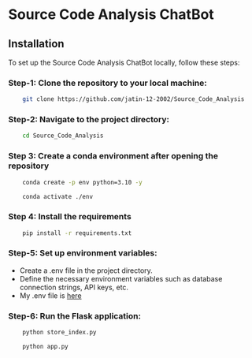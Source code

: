 # Source Code Analysis ChatBot

## Installation

To set up the Source Code Analysis ChatBot locally, follow these steps:

### Step-1: Clone the repository to your local machine:
```bash
    git clone https://github.com/jatin-12-2002/Source_Code_Analysis
```

### Step-2: Navigate to the project directory:
```bash
    cd Source_Code_Analysis
```

### Step 3: Create a conda environment after opening the repository

```bash
    conda create -p env python=3.10 -y
```

```bash
    conda activate ./env
```

### Step 4: Install the requirements
```bash
    pip install -r requirements.txt
```

### Step-5: Set up environment variables:
- Create a .env file in the project directory.
- Define the necessary environment variables such as database connection strings, API keys, etc.
- My .env file is [here](https://drive.google.com/file/d/1HadmVnwU_LLi_XvA9ci9MHFLsq_p3Y3o/view?usp=sharing)
  
### Step-6: Run the Flask application:
```bash
    python store_index.py
```

```bash
    python app.py
```
